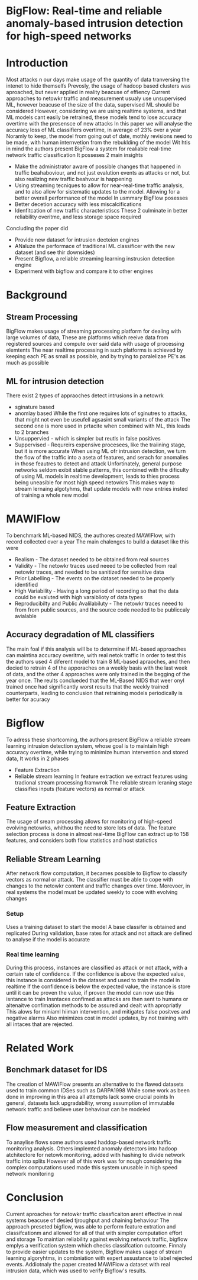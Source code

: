 
# BigFlow: Real-time and reliable anomaly-based intrusion detection for high-speed networks

# Introduction

Most attacks n our days make usage of the quantity of data tranversing the intenet to hide themselfs
Prevosly, the usage of hadoop based clusters was aproached, but never applied in reality beacuse of effiency
Current approaches to netowkr traffic and measurement usualy use unsupervised ML, however beacuse of the size of the data, supervised ML should be considered
However, considering we are using realtime systems, and that ML models cant easily be retrained, these models tend to lose accuracy overtime with the presensce of new attacks
In this paper we will analyse the accuracy loss of ML classifiers overtime, in average of 23% over a year
Noramly to keep, the model from going out of date, mothly revisions need to be made, with human internvetion from the rebuklding of the model
Wit htis in mind the authors present BigFlow a system for realiable real-time network traffic classification
It posseses 2 main insights
- Make the administrator aware of possible changes that happened in traffic beahaboviour, and not just evalution events as attacks or not, but also realizing new traffic beahvour is happening
- Using streaming tecniques to allow for near-real-time traffic analysis, and to also allow for sistematic updates to the model. Allowing for a better overall performance of the model
In usmmary BigFlow posesses
- Better decetion accuracy with less miscalcifications
- Idenfitcation of new traffic characteristiscs
These 2 culminate in better reliability overitme, and less storage space required

Concluding the paper did
- Provide new dataset for intrusion decteion engines
- ANaluze the performace of traditional ML classificer with the new dataset (and see thir downsides)
- Present Bigflow, a reliable streaming learning instrusion detection engine
- Experiment with bigflow and compare it to other engines

# Background

## Stream Processing

BigFlow makes usage of streaming processing platform for dealing with large volumes of data,
These are platforms which reeive data from registered sources and compute over said data with usage of processing elemtents
The near realtime processing in such platforms is achieved by keeping each PE as small as possible, and by trying to paralelizae PE's as much as possible

## ML for intrusion detection

There exist 2 types of appraoches detect intrusions in a netowrk
- sginature based
- anomlay based
While the first one requires lots of sginutres to attacks, that might not even be useufell agsasint small variants of the attack
The second one is more used in prtacite when combined with ML, this leads to 2 branches
- Unsuppervied - which is simpler but reutls in false positives
- Suppervised - Requreirs expensive procesees, like the traiining stage, but it is more accurate
When using ML ofr intrusion detection, we turn the flow of the traffic into a aseta of features, and serach for anomalies in those feautres to detect and attack
Unfortinately, general purpose networks seldom exibit stable patterns, this combined with the dificulty of using ML models in realtime development, leads to thies process being uneasible for most high speed netowkrs
This makes way to stream lernaing algotyhms, that update models with new entries insted of training a whole new model

# MAWIFlow

To benchmark ML-based NIDS, the authores created MAWIFlow, with record collected over a year
The main chalenges to build a dataset like this were
- Realism - The dataset needed to be obtained from real sources
- Validity - The netowkr traces used neeed to be collected  from real netowkr traces, and needed to be sanitized for sensitive data
- Prior Labelling - The events on the dataset needed to be properly identified
- High Variability - Having a long period of recording so that the data could be evaluted with high varaiblioty of data types
- Reproducibilty and Public Avalilabiluty - The netowkr traces neeed to from from public sources, and the source code needed to be publiccaly avialable

## Accuracy degradation of ML classifiers

The main foal if this analysis will be to determine if ML-based approaches can maintina accuracy overitme, with real netok traffic
In order to test this the authors used 4 diferent model to train 8 ML-based apraoches, and then decied to retrain 4 of the apporaches on a weekly basis with the last week of data, and the other 4 approaches were only trained in the begging of the year once.
The reults conclueded that the ML-Based NIDS that weer onyl trained once had significantly worst results that the weekly trained counterparts, leading to conclusion that retraining models periodically is better for acuracy

# Bigflow

To adress these shortcoming, the authors present BigFlow a reliable stream learning intrusion detection system, whose goal is to maintain high accuracy overtime, while trying to minimize human intervention and stored data,
It works in 2 phases
- Feature Extraction
- Reliable stream learning
In feature extraction we extract features using tradional stream processing framwrok
The reliable stream leraning stage classifies inputs (feature vectors) as normal or attack

## Feature Extraction

The usage of sream processing allows for monitoring of high-speed evolving netowrks, whithou the need to store lots of data.
The feature selection process is done in almost real-time
BigFlow can extract up to 158 features, and considers both flow statistics and host statictics

## Reliable Stream Learning

After network flow computation, it becames possible to Bigflow to classify vectors as normal or attack.
The classifier must be able to cope with changes to the netowkr content and traffic changes over time.
Morevoer, in real systems the model must be updated weekly to cooe with evolving changes

### Setup

Uses a training dataset to start the model
A base classifer is obtained and replicated 
During validation, base rates for attack and not attack are defined to analyse if the model is accurate

### Real time learning

During this process, instances are classified as attack or not attack, with a certain rate of confidence.
If the confidence is above the expected value, this instance is considered in the dataset and used to train the model in realtime
If the confidence is below the expected value, the instance is store until it can be proven the value, if proven the model can now use this isntance to train
Insntaces confimed as attacks are then sent to humans or altenaitve confimation methods to be assured and dealt with apropriatly
This alows for miniaml hiiman intervention, and mitigates false positves and negative alarms
Also minimizes cost in model updates, by not training with all intaces that are rejected.


# Related Work

## Benchmark dataset for IDS

The creation of MAWIFlow presents an alternative to the flawed datasets used to train common IDSes such as DARPA1998
While some work as been done in improving in this area all attempts lack some crucial points
In general, datasets lack upgradability, wrong assumption of immutable network traffic and believe user behaviour can be modeled

## Flow measurement and classification

To anaylise flows some authors used haddop-based network traffic monitoring analysis.
Others implemted anomaly detectors into hadoop atchitectore for netowk monitoring, added with hashing to divide network traffic into splits
However all of this work was for nough considering the complex computations used made this system unusable in high speed network monitoring


# Conclusion

Current aproaches for netowkr traffic classficaiton arent effective in real systems beacuse of desied tjroughput and chaining behaviour
The approach preseted bigflow, was able to perform feature extration and classifcationm and allowed for all of that with simpler computation effort and storage
To maintian reliability against evolving network traffic, bigflow emplys a verification system which checks classifcation outcome.
Finnaly to provide easier updates to the system, Bigflow makes usage of stream learning algoryhtms, in combniation with expert assustance to label rejected events.
Addiotnaly the paper created MAWIFlow a dataset with real intrusion data, which was used to verify Bigflow's results. 